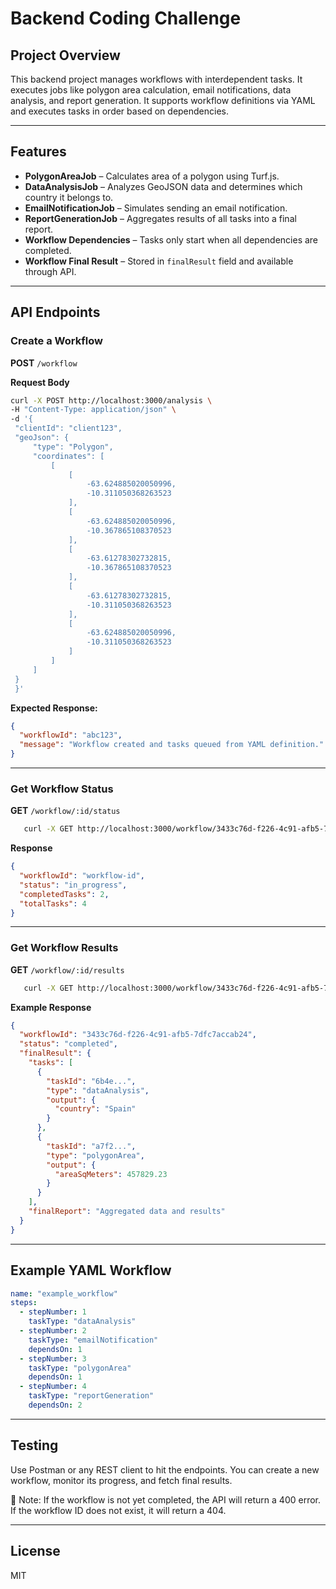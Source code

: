 
# Backend Coding Challenge

## Project Overview

This backend project manages workflows with interdependent tasks. It executes jobs like polygon area calculation, email notifications, data analysis, and report generation. It supports workflow definitions via YAML and executes tasks in order based on dependencies.

---

## Features

- **PolygonAreaJob** – Calculates area of a polygon using Turf.js.
- **DataAnalysisJob** – Analyzes GeoJSON data and determines which country it belongs to.
- **EmailNotificationJob** – Simulates sending an email notification.
- **ReportGenerationJob** – Aggregates results of all tasks into a final report.
- **Workflow Dependencies** – Tasks only start when all dependencies are completed.
- **Workflow Final Result** – Stored in `finalResult` field and available through API.

---

## API Endpoints

### Create a Workflow
**POST** `/workflow`

**Request Body**
   ```bash
   curl -X POST http://localhost:3000/analysis \
   -H "Content-Type: application/json" \
   -d '{
    "clientId": "client123",
    "geoJson": {
        "type": "Polygon",
        "coordinates": [
            [
                [
                    -63.624885020050996,
                    -10.311050368263523
                ],
                [
                    -63.624885020050996,
                    -10.367865108370523
                ],
                [
                    -63.61278302732815,
                    -10.367865108370523
                ],
                [
                    -63.61278302732815,
                    -10.311050368263523
                ],
                [
                    -63.624885020050996,
                    -10.311050368263523
                ]
            ]
        ]
    }
    }'
   ```
**Expected Response:**
```json
{
  "workflowId": "abc123",
  "message": "Workflow created and tasks queued from YAML definition."
}
```
---

### Get Workflow Status
**GET** `/workflow/:id/status`

```bash
   curl -X GET http://localhost:3000/workflow/3433c76d-f226-4c91-afb5-7dfc7accab24/results
   ```

**Response**
```json
{
  "workflowId": "workflow-id",
  "status": "in_progress",
  "completedTasks": 2,
  "totalTasks": 4
}
```

---

### Get Workflow Results
**GET** `/workflow/:id/results`

```bash
   curl -X GET http://localhost:3000/workflow/3433c76d-f226-4c91-afb5-7dfc7accab24/results
   ```
   
**Example Response**
```json
{
  "workflowId": "3433c76d-f226-4c91-afb5-7dfc7accab24",
  "status": "completed",
  "finalResult": {
    "tasks": [
      {
        "taskId": "6b4e...",
        "type": "dataAnalysis",
        "output": {
          "country": "Spain"
        }
      },
      {
        "taskId": "a7f2...",
        "type": "polygonArea",
        "output": {
          "areaSqMeters": 457829.23
        }
      }
    ],
    "finalReport": "Aggregated data and results"
  }
}
```

---

## Example YAML Workflow

```yaml
name: "example_workflow"
steps:
  - stepNumber: 1
    taskType: "dataAnalysis"
  - stepNumber: 2
    taskType: "emailNotification"
    dependsOn: 1
  - stepNumber: 3
    taskType: "polygonArea"
    dependsOn: 1
  - stepNumber: 4
    taskType: "reportGeneration"
    dependsOn: 2
```

---
## Testing

Use Postman or any REST client to hit the endpoints. You can create a new workflow, monitor its progress, and fetch final results.

📌 Note: If the workflow is not yet completed, the API will return a 400 error. If the workflow ID does not exist, it will return a 404.

---

## License

MIT
